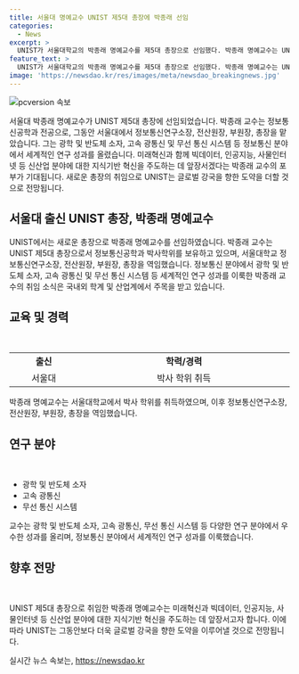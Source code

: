 ```yaml
---
title: 서울대 명예교수 UNIST 제5대 총장에 박종래 선임
categories:
  - News
excerpt: >
  UNIST가 서울대학교의 박종래 명예교수를 제5대 총장으로 선임했다. 박종래 명예교수는 UNIST의 발전에 기여하고자 희망했으며, 그는 학생들과 교수진들에게 큰 영감과 자부심을 줄 것으로 기대된다. UNIST는 박종래 명예교수를 통해 글로벌한 연구와 혁신적인 교육의 발전을 이루고자 한다.
feature_text: >
  UNIST가 서울대학교의 박종래 명예교수를 제5대 총장으로 선임했다. 박종래 명예교수는 UNIST의 발전에 기여하고자 희망했으며, 그는 학생들과 교수진들에게 큰 영감과 자부심을 줄 것으로 기대된다. UNIST는 박종래 명예교수를 통해 글로벌한 연구와 혁신적인 교육의 발전을 이루고자 한다.
image: 'https://newsdao.kr/res/images/meta/newsdao_breakingnews.jpg'
---
```


<p><img src="https://newsdao.kr/res/images/meta/newsdao_breakingnews.jpg" alt="pcversion 속보" /></p>

<p data-ke-size="size16">서울대 박종래 명예교수가 UNIST 제5대 총장에 선임되었습니다. 박종래 교수는 정보통신공학과 전공으로, 그동안 서울대에서 정보통신연구소장, 전산원장, 부원장, 총장을 맡았습니다. 그는 광학 및 반도체 소자, 고속 광통신 및 무선 통신 시스템 등 정보통신 분야에서 세계적인 연구 성과를 올렸습니다. 미래혁신과 함께 빅데이터, 인공지능, 사물인터넷 등 신산업 분야에 대한 지식기반 혁신을 주도하는 데 앞장서겠다는 박종래 교수의 포부가 기대됩니다. 새로운 총장의 취임으로 UNIST는 글로벌 강국을 향한 도약을 더할 것으로 전망됩니다.</p>

<h2 data-ke-size="size26">서울대 출신 UNIST 총장, 박종래 명예교수</h2>

<p data-ke-size="size16">UNIST에서는 새로운 총장으로 박종래 명예교수를 선임하였습니다. 박종래 교수는 UNIST 제5대 총장으로서 정보통신공학과 박사학위를 보유하고 있으며, 서울대학교 정보통신연구소장, 전산원장, 부원장, 총장을 역임했습니다. 정보통신 분야에서 광학 및 반도체 소자, 고속 광통신 및 무선 통신 시스템 등 세계적인 연구 성과를 이룩한 박종래 교수의 취임 소식은 국내외 학계 및 산업계에서 주목을 받고 있습니다.</p>

<h2 data-ke-size="size26">교육 및 경력</h2>

<p data-ke-size="size16">&nbsp;</p>

<table>
  <tbody>
    <tr>
      <td style="text-align: center; width: 135px; height: 17px;"><b>출신</b></td>
      <td style="text-align: center; width: 465px;"><b>학력/경력</b></td>
    </tr>
    <tr>
      <td style="text-align: center; height: 17px;">서울대</td>
      <td style="text-align: center; height: 17px;">박사 학위 취득</td>
    </tr>
  </tbody>
</table>

<p data-ke-size="size16">박종래 명예교수는 서울대학교에서 박사 학위를 취득하였으며, 이후 정보통신연구소장, 전산원장, 부원장, 총장을 역임했습니다.</p>

<h2 data-ke-size="size26">연구 분야</h2>

<p data-ke-size="size16">&nbsp;</p>

<ul>
  <li>광학 및 반도체 소자</li>
  <li>고속 광통신</li>
  <li>무선 통신 시스템</li>
</ul>

<p data-ke-size="size16">교수는 광학 및 반도체 소자, 고속 광통신, 무선 통신 시스템 등 다양한 연구 분야에서 우수한 성과를 올리며, 정보통신 분야에서 세계적인 연구 성과를 이룩했습니다.</p>

<h2 data-ke-size="size26">향후 전망</h2>

<p data-ke-size="size16">&nbsp;</p>

<p data-ke-size="size16">UNIST 제5대 총장으로 취임한 박종래 명예교수는 미래혁신과 빅데이터, 인공지능, 사물인터넷 등 신산업 분야에 대한 지식기반 혁신을 주도하는 데 앞장서고자 합니다. 이에 따라 UNIST는 그동안보다 더욱 글로벌 강국을 향한 도약을 이루어낼 것으로 전망됩니다.</p>
실시간 뉴스 속보는, <a href="https://newsdao.kr" rel="dofollow">https://newsdao.kr</a>


